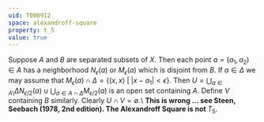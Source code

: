 ```yaml
---
uid: T000912
space: alexandroff-square
property: t_5
value: true
---
```

Suppose $A$ and $B$ are separated subsets of $X$. Then each point $a = (a_1, a_2) \in A$ has a neighborhood $N_\epsilon(a)$ or $M_\epsilon(a)$ which is disjoint from $B$. If $a \in \Delta$ we may assume that $M_\epsilon(a) \cap \Delta = \{(x,x)\ |\ |x-a_1| < \epsilon\}$. Then $U = \bigcup_{a \in A \setminus} \Delta N_{\epsilon/2}(a) \cup \bigcup_{a \in A \cap \Delta} M_{\epsilon/2}(a)$ is an open set containing $A$. Define $V$ containing $B$ similarly. Clearly $U \cap V = \emptyset$.\\
$\textbf{This is wrong ... see Steen, Seebach (1978, 2nd edition). The Alexandroff Square is not } T_5.$

